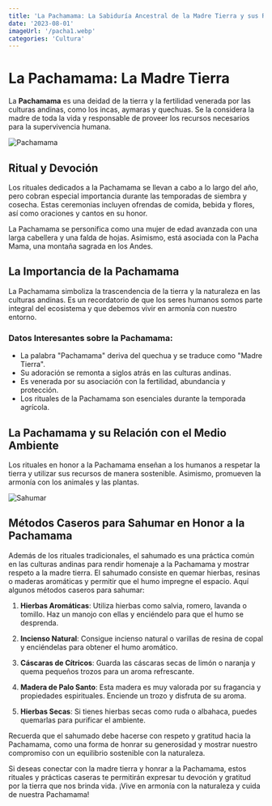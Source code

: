 ```yaml
---
title: 'La Pachamama: La Sabiduría Ancestral de la Madre Tierra y sus Rituales Sagrados'
date: '2023-08-01'
imageUrl: '/pacha1.webp'
categories: 'Cultura'
---
```


# La Pachamama: La Madre Tierra

La **Pachamama** es una deidad de la tierra y la fertilidad venerada por las culturas andinas, como los incas, aymaras y quechuas. Se la considera la madre de toda la vida y responsable de proveer los recursos necesarios para la supervivencia humana.

![Pachamama](/pacha2.jpg)

## Ritual y Devoción

Los rituales dedicados a la Pachamama se llevan a cabo a lo largo del año, pero cobran especial importancia durante las temporadas de siembra y cosecha. Estas ceremonias incluyen ofrendas de comida, bebida y flores, así como oraciones y cantos en su honor.

La Pachamama se personifica como una mujer de edad avanzada con una larga cabellera y una falda de hojas. Asimismo, está asociada con la Pacha Mama, una montaña sagrada en los Andes.

## La Importancia de la Pachamama

La Pachamama simboliza la trascendencia de la tierra y la naturaleza en las culturas andinas. Es un recordatorio de que los seres humanos somos parte integral del ecosistema y que debemos vivir en armonía con nuestro entorno.

### Datos Interesantes sobre la Pachamama:

- La palabra "Pachamama" deriva del quechua y se traduce como "Madre Tierra".
- Su adoración se remonta a siglos atrás en las culturas andinas.
- Es venerada por su asociación con la fertilidad, abundancia y protección.
- Los rituales de la Pachamama son esenciales durante la temporada agrícola.

## La Pachamama y su Relación con el Medio Ambiente

Los rituales en honor a la Pachamama enseñan a los humanos a respetar la tierra y utilizar sus recursos de manera sostenible. Asimismo, promueven la armonía con los animales y las plantas.

![Sahumar](/pacha1.jpg)

## Métodos Caseros para Sahumar en Honor a la Pachamama

Además de los rituales tradicionales, el sahumado es una práctica común en las culturas andinas para rendir homenaje a la Pachamama y mostrar respeto a la madre tierra. El sahumado consiste en quemar hierbas, resinas o maderas aromáticas y permitir que el humo impregne el espacio. Aquí algunos métodos caseros para sahumar:

1. **Hierbas Aromáticas**: Utiliza hierbas como salvia, romero, lavanda o tomillo. Haz un manojo con ellas y enciéndelo para que el humo se desprenda.

2. **Incienso Natural**: Consigue incienso natural o varillas de resina de copal y enciéndelas para obtener el humo aromático.

3. **Cáscaras de Cítricos**: Guarda las cáscaras secas de limón o naranja y quema pequeños trozos para un aroma refrescante.

4. **Madera de Palo Santo**: Esta madera es muy valorada por su fragancia y propiedades espirituales. Enciende un trozo y disfruta de su aroma.

5. **Hierbas Secas**: Si tienes hierbas secas como ruda o albahaca, puedes quemarlas para purificar el ambiente.

Recuerda que el sahumado debe hacerse con respeto y gratitud hacia la Pachamama, como una forma de honrar su generosidad y mostrar nuestro compromiso con un equilibrio sostenible con la naturaleza.

Si deseas conectar con la madre tierra y honrar a la Pachamama, estos rituales y prácticas caseras te permitirán expresar tu devoción y gratitud por la tierra que nos brinda vida. ¡Vive en armonía con la naturaleza y cuida de nuestra Pachamama!
